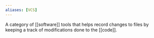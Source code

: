 ```yaml
---
aliases: [VCS]
---
```


A category of [[software]] tools that helps record changes to files by keeping a track of modifications done to the [[code]].